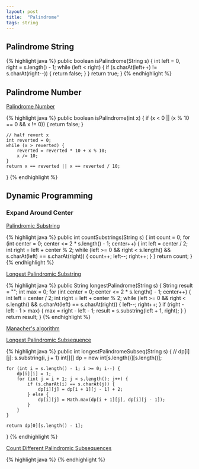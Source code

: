 ```yaml
---
layout: post
title:  "Palindrome"
tags: string
---
```

## Palindrome String

{% highlight java %}
public boolean isPalindrome(String s) {
    int left = 0, right = s.length() - 1;
    while (left < right) {
        if (s.charAt(left++) != s.charAt(right--)) {
            return false;
        }
    }
    return true;
}
{% endhighlight %}

## Palindrome Number

[Palindrome Number][palindrome-number]

{% highlight java %}
public boolean isPalindrome(int x) {
    if (x < 0 || (x % 10 == 0 && x != 0)) {
        return false;
    }

    // half revert x
    int reverted = 0;
    while (x > reverted) {
        reverted = reverted * 10 + x % 10;
        x /= 10;
    }
    return x == reverted || x == reverted / 10;
}
{% endhighlight %}


## Dynamic Programming

### Expand Around Center

[Palindromic Substring][palindromic-substring]

{% highlight java %}
public int countSubstrings(String s) {
    int count = 0;
    for (int center = 0; center <= 2 * s.length() - 1; center++) {
        int left = center / 2;
        int right = left + center % 2;
        while (left >= 0 && right < s.length() && s.charAt(left) == s.charAt(right)) {
            count++;
            left--;
            right++;
        }
    }
    return count;
}
{% endhighlight %}

[Longest Palindromic Substring][longest-palindromic-substring]

{% highlight java %}
public String longestPalindrome(String s) {
    String result = "";
    int max = 0;
    for (int center = 0; center <= 2 * s.length() - 1; center++) {
        int left = center / 2;
        int right = left + center % 2;
        while (left >= 0 && right < s.length() && s.charAt(left) == s.charAt(right)) {
            left--;
            right++;
        }
        if (right - left - 1 > max) {
            max = right - left - 1;
            result = s.substring(left + 1, right);
        }
    }
    return result;
}
{% endhighlight %}

[Manacher's algorithm](https://en.wikipedia.org/wiki/Longest_palindromic_substring#Manacher's_algorithm)

[Longest Palindromic Subsequence][longest-palindromic-subsequence]

{% highlight java %}
public int longestPalindromeSubseq(String s) {
    // dp[i][j]: s.substring(i, j + 1)
    int[][] dp = new int[s.length()][s.length()];

    for (int i = s.length() - 1; i >= 0; i--) {
        dp[i][i] = 1;
        for (int j = i + 1; j < s.length(); j++) {
            if (s.charAt(i) == s.charAt(j)) {
                dp[i][j] = dp[i + 1][j - 1] + 2;
            } else {
                dp[i][j] = Math.max(dp[i + 1][j], dp[i][j - 1]);
            }
        }
    }

    return dp[0][s.length() - 1];
}
{% endhighlight %}

[Count Different Palindromic Subsequences][count-different-palindromic-subsequences]

{% highlight java %}
{% endhighlight %}

[count-different-palindromic-subsequences]: https://leetcode.com/problems/count-different-palindromic-subsequences/
[longest-palindromic-subsequence]: https://leetcode.com/problems/longest-palindromic-subsequence/
[longest-palindromic-substring]: https://leetcode.com/problems/longest-palindromic-substring/
[palindrome-number]: https://leetcode.com/problems/palindrome-number/
[palindromic-substring]: https://leetcode.com/problems/palindromic-substring/

